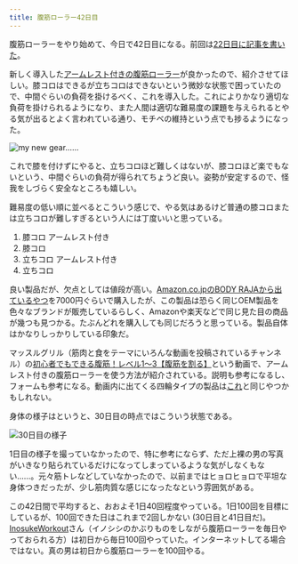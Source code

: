 ```yaml
---
title: 腹筋ローラー42日目
---
```

腹筋ローラーをやり始めて、今日で42日目になる。前回は[22日目に記事を書いた](https://r7kamura.com/articles/2022-06-10-abroller)。

新しく導入した[アームレスト付きの腹筋ローラー](https://www.amazon.co.jp/dp/B091DVYKXJ)が良かったので、紹介させてほしい。膝コロはできるが立ちコロはできないという微妙な状態で困っていたので、中間ぐらいの負荷を掛けるべく、これを導入した。これによりかなり適切な負荷を掛けられるようになり、また人間は適切な難易度の課題を与えられるとやる気が出るとよく言われている通り、モチベの維持という点でも捗るようになった。

![](https://lh3.googleusercontent.com/docs/ADP-6oFhsN9Fq7_0xUlqNug1Lw60JVwG14snmQ4lLh-p523ttjpY9Qu-SxFlN1gw8KHccHJDsWVF9piQYtuz1BFbQZu7SpkyfNM39DUagCb-7Ng5V-vSK40fKS_J1C9Jh19zBDzm1fUNVKRDj3DAZicIp4cqdS3wqGStIzdb4qO0FT227U3eCIccCHEAzttH3hCHbb6pEQLGO69FNLUb9QNzm-av8C7JEcgEtUsHplTdUMbAcMi0Jv1dhVEF-JBPr4M6ZB86L4WbKz7N5Ng8iCjWSvXUiMbOIl3RVz-47SABZq0S2sElOx56DKXH4Yb1j06PDmdRVKsUfdYBKZVgJoMc4g4OuSPg1mdQHwmLADuDsrBT3uHwhNt98hZhR17c2fw7lhMgobf8mPuP_JA3Wy8UqU3tY4rvZTC7ZIqkC8GQHK1fACJt5B4Ln7hAx-_jLsuMRp3-V3HKvGhFXs-WyO6psU-i86YGBrgBgAWer7I3WkWFc0ZyeB6KvtdbPF9ZuZ-aw7ZmgRiWBljlXxfPWie9ixfup0dRNiLl1oEFhOIjcnSk-Uk1700wZxR11cF2JxEPD8RpmNmwt1yh1RmGByDyrV5a-GRBBiCPitzut-gWNqNeqBWrbGCdjmw8kU1_aCXzJa140BnQHJxA06eo4JvHcmMN1JKY8JscSG7c9bPxj2l-SGzm-8_D1RT1zeuy9-vbpWKlt6lNezpx-5oP_5qzpIxLBGZ6udctA7iGWkoxEBlUwBY1mgEInFOKRUUz5IFivQhvaxCq6_YrgIys0b9dwW06R6_H8RxEQfCclXYSOMY22UilbqaUvH__pnLqE1dV40_FglQSTRRmWIo8TN2xkTkQXwmMVZzEJQuwc6jsDeBr9j-OXmkdQPZ_0F9BQT36sclf7dW79KQZlSku5pHuHk-hD_p007i-O3yqZhEJ1SSmlr9dh6o4PJc4RO2_gulRO4iWM5RYWfxVWWxn7hsYi3RLuKGbflDb_7KSEc1aGYy5bstjNWx7DE7XOfgDddDv8wo0O1zYE2xegpmqH_08-yMSh1lpj2bh5Re4xE_W1diBw00ABxrZgYQlIBzAla_BwDRqu_4NSBblSZ1x_x3YY6I-tD_rTAw_GiwfWCZZQ3BdvCfC0cw2YQgsN1vnRWhq5HYyonRZ6oo8UE7OW_zx1Pr1tIxQ2Ep66QqXlZ9tOzHdjWnVMwLZrywl8ZXw82TCnlpn7pDokKNmB83ntQznyzY0gZNiu4gICqp-lyQeQ2gzxenUSA "my new gear......")

これで膝を付けずにやると、立ちコロほど難しくはないが、膝コロほど楽でもないという、中間ぐらいの負荷が得られてちょうど良い。姿勢が安定するので、怪我をしづらく安全なところも嬉しい。

難易度の低い順に並べるとこういう感じで、やる気はあるけど普通の膝コロまたは立ちコロが難しすぎるという人には丁度いいと思っている。

1.  膝コロ アームレスト付き
2.  膝コロ
3.  立ちコロ アームレスト付き
4.  立ちコロ

良い製品だが、欠点としては値段が高い。[Amazon.co.jpのBODY RAJAから出ているやつ](https://www.amazon.co.jp/dp/B091DVYKXJ)を7000円ぐらいで購入したが、この製品は恐らく同じOEM製品を色々なブランドが販売しているらしく、Amazonや楽天などで同じ見た目の商品が幾つも見つかる。たぶんどれを購入しても同じだろうと思っている。製品自体はかなりしっかりしている印象だ。

マッスルグリル（筋肉と食をテーマにいろんな動画を投稿されているチャンネル）の[初心者でもできる腹筋！レベル1〜3【腹筋を割る】](https://www.youtube.com/watch?v=5Ie0jGMgzto&list=PLJWXeNPGozjtVGumqcAacWnJxX7YsNo4e&index=5&t=240s)という動画で、アームレスト付きの腹筋ローラーを使う方法が紹介されている。説明も参考になるし、フォームも参考になる。動画内に出てくる四輪タイプの製品は[これ](https://www.amazon.co.jp/dp/B09HKXMRL8)と同じやつかもしれない。

身体の様子はというと、30日目の時点ではこういう状態である。

![](https://lh3.googleusercontent.com/docs/ADP-6oFhdX5LhTeC-Oq6hS5ZVbrSHDrpBaPwewkvDF3WxZ5Grcga8wclNuu9s8Ne9O-jDqRT8u46G3LB-HGIjhbTazJxTQS18fqCnXaVWv3CVFvacCsA-a-2vNpQKPZ_SnLx8spYLBuvcXFidL_zq21x-_BulmkE9d1fj4atGiUkXjO0ZXxR09BMQYQp2DNjv4QIJyfmZoV4nKZYIbSPJOihNpgaCQvBlA5OqX1K5KcdiORajQDzCFdJSAVNMHiox05SwbUtkELx2JrTd5P7xj2inTuSZ2oPRhwSoHNaoyjrGJstFyoxK8-3NR_dvcaSQ-HL_uyU7QccxJnyah9TkhznZdkZYEQAIZbMvxkRlLTQkEsD3nzugqZJP9Oy96je9oMbS1cEjqNT_t3yY6cW7gMBToS6J0q4CXaSKkQM_TPLDMzZaZPka66R0Y2lPQN8s7ovIhvbTxzYszd9AB1T1W65of2RvEOXHAHYUs5pIlA7iGpZ0VmCBV8J_BiEqNOdO2yxIalgppMHtlgSnhvj5J9rEiBVS-kS6qKd4Qw6cE03uSnEDlROOGzoOawT1lqfuPcd4wIPp2ycSlaGFQsjeBnQl14pfQJvdH1uAf2oaj_KLblK6y1uSVe1LZa5ZtDfEEHq9bXu6XNN4u1Zg7eagZK_0uHDPdbdfUhpzIBnAm-MBftrzriZDz1wbkyqgKRuwbM5yMMY3wTUfPg5sbbIAv6Z7ED7E2Pr5tfqqd2Th2Fk_QBPuwKpwAFXzwKKf1iJS_h9OuiZVZS_D5rTM31Tt7DlJmS7XJPAwM9IgwobIamuyWBSDapVRYt_n0P_dHTipiLXKxxnbd3DtYJCM2zvjEgYwt2F93BTQ42MbQ5nNOaFoNqspTmyMWXIq0WwOOAp-6x1qAaeu2FoLE5n23DdGLGFnn_qQG8ATjsCO_3TECAHq-YAFqEtCpG0IRQ5UD0jY5A1nVqoPKM6Qc_qiAQEQPucDreVRT8EX2tE-alc8HgQGJZTycojyQOz_ar8xkPPLEkQ7u0x1VRtPg3QNTzT4pcShjf7XB6c2Er5wHdbDBxorN3LWn9rdDBnQN5tOmSiC7eVaPqzzGX-8_YWJ6FxjjzAHwXeWIGis5a73SvDfiFLRs8i3kpGntQH7udIOIy5e4ANLuxnokdNozVOJ-7ZKMnR-Q636RPoe5PUmjxUJqmISeo7Ed0XJcaemTgOv3_8ha3lYWfulTGT1oey-AaGfAzX1gAEU1vkpKMgubBVIMi-ppzIU6UBhA "30日目の様子")

1日目の様子を撮っていなかったので、特に参考にならず、ただ上裸の男の写真がいきなり貼られているだけになってしまっているような気がしなくもない……。元々筋トレなどしていなかったので、以前まではヒョロヒョロで平坦な身体つきだったが、少し筋肉質な感じになったなという雰囲気がある。

この42日間で平均すると、おおよそ1日40回程度やっている。1日100回を目標にしているが、100回できた日はこれまで2回しかない (30日目と41日目だ)。[InosukeWorkout](https://twitter.com/InosukeWorkout)さん（イノシシのかぶりものをしながら腹筋ローラーを毎日やっておられる方）は初日から毎日100回やっていた。インターネットしてる場合ではない。真の男は初日から腹筋ローラーを100回やる。
